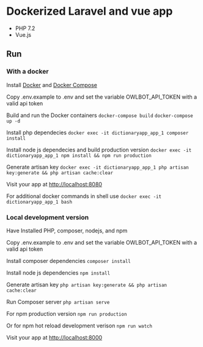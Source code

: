 # Dockerized Laravel and vue app

 - PHP 7.2
 - Vue.js

## Run

### With a docker
Install [Docker](https://docs.docker.com/) and [Docker Compose](https://docs.docker.com/compose/)

Copy .env.example to .env and set the variable OWLBOT_API_TOKEN with a valid api token

Build and run the Docker containers
`docker-compose build`
`docker-compose up -d`

Install php dependecies
`docker exec -it dictionaryapp_app_1 composer install`

Install node js dependecies and build production version
`docker exec -it dictionaryapp_app_1 npm install && npm run production`

Generate artisan key
`docker exec -it dictionaryapp_app_1 php artisan key:generate && php artisan cache:clear
`

Visit your app at [http://localhost:8080](http://localhost:8080/)

For additional docker commands in shell use
`docker exec -it dictionaryapp_app_1 bash`

### Local development version

Have Installed PHP, composer, nodejs, and npm

Copy .env.example to .env and set the variable OWLBOT_API_TOKEN with a valid api token

Install composer dependencies
`composer install`

Install node js dependencies
`npm install`

Generate artisan key
`php artisan key:generate && php artisan cache:clear`

Run Composer server
`php artisan serve`

For npm production version
`npm run production`

Or for npm hot reload development verison
`npm run watch`

Visit your app at [http://localhost:8000](http://localhost:8000/)


   
